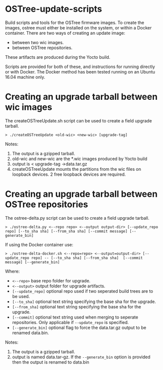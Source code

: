 # OSTree-update-scripts
Build scripts and tools for the OSTree firmware images.
To create the images, ostree must either be installed on the system, or within a Docker container.
There are two ways of creating an update image:
   - between two wic images.
   - between OSTree repositories.

These artifacts are produced during the Yocto build.

Scripts are provided for both of these, and instructions for running directly or with Docker. The Docker method has been tested running on an Ubuntu 16.04 machine only.

# Creating an upgrade tarball between wic images

The createOSTreeUpdate.sh script can be used to create a field upgrade tarball.

```
> ./createOSTreeUpdate <old-wic> <new-wic> [upgrade-tag]
```

Notes:
  1. The output is a gzipped tarball.
  1. old-wic and new-wic are the *.wic images produced by Yocto build
  1. output is < upgrade-tag ->data.tar.gz
  1. createOSTreeUpdate mounts the partitions from the wic files on loopback devices. 2 free loopback devices are required.

# Creating an upgrade tarball between OSTree repositories

The ostree-delta.py script can be used to create a field upgrade tarball.

```
> ./ostree-delta.py <--repo repo> <--output output-dir> [--update_repo repo] [--to_sha sha] [--from_sha sha] [--commit message] [--generate_bin]
```

If using the Docker container use:

```
> ./ostree-delta-docker.sh <--repo=repo> <--output=output-dir> [--update_repo repo] -- [--to_sha sha] [--from_sha sha]  [--commit message] [--generate_bin]
```

   Where:

   - `<--repo>` base repo folder for upgrade.
   - `<--output>` output folder for upgrade artifacts.
   - `[--update_repo]` optional repo used if two seperated build trees are to be used.
   - `[--to_sha]` optional text string specifying the base sha for the upgrade.
   - `[--from_sha]` optional text string specifying the base sha for the upgrade.
   - `[--commit]` optional text string used when merging to seperate repositories. Only applicable if ```--update_repo``` is specified.
   - `[--generate_bin]` optional flag to force the data.tar.gz output to be renamed data.bin.

Notes:
  1. The output is a gzipped tarball.
  1. output is named data.tar-gz. If the `--generate_bin` option is provided then the output is renamed to data.bin

